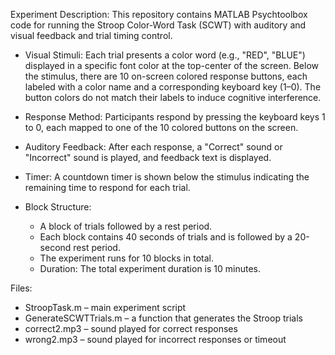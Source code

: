 
Experiment Description:
This repository contains MATLAB Psychtoolbox code for running the Stroop Color-Word Task (SCWT) with auditory and visual feedback and trial timing control.

- Visual Stimuli: Each trial presents a color word (e.g., "RED", "BLUE") displayed in a specific font color at the top-center of the screen. 
  Below the stimulus, there are 10 on-screen colored response buttons, each labeled with a color name and a corresponding keyboard key (1–0). The button colors do not match their labels to induce cognitive interference.
- Response Method: Participants respond by pressing the keyboard keys 1 to 0, each mapped to one of the 10 colored buttons on the screen.
- Auditory Feedback: After each response, a "Correct" sound or "Incorrect" sound is played, and feedback text is displayed.
- Timer: A countdown timer is shown below the stimulus indicating the remaining time to respond for each trial.

- Block Structure:
   - A block of trials followed by a rest period.
   - Each block contains 40 seconds of trials and is followed by a 20-second rest period.
   - The experiment runs for 10 blocks in total.
   - Duration: The total experiment duration is 10 minutes.

Files:

- StroopTask.m – main experiment script
- GenerateSCWTTrials.m – a function that generates the Stroop trials
- correct2.mp3 – sound played for correct responses
- wrong2.mp3 – sound played for incorrect responses or timeout
